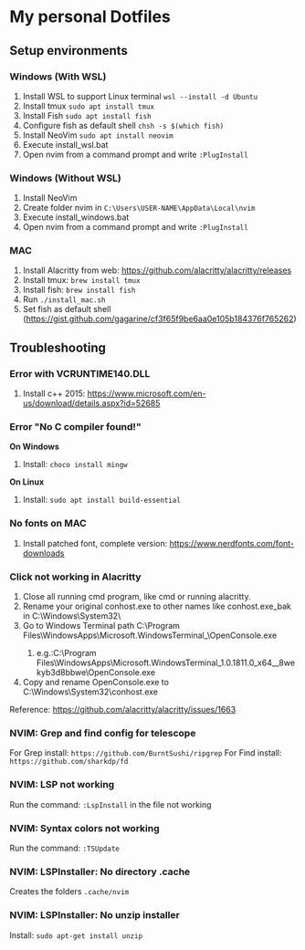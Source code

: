 # My personal Dotfiles

## Setup environments

### Windows (With WSL)

1) Install WSL to support Linux terminal
    `wsl --install -d Ubuntu`
1) Install tmux
    `sudo apt install tmux`
1) Install Fish
    `sudo apt install fish`
1) Configure fish as default shell
    `chsh -s $(which fish)`
1) Install NeoVim
    `sudo apt install neovim`
1) Execute install_wsl.bat
1) Open nvim from a command prompt and write `:PlugInstall`

### Windows (Without WSL)

1) Install NeoVim
2) Create folder nvim in `C:\Users\USER-NAME\AppData\Local\nvim`
3) Execute install_windows.bat
4) Open nvim from a command prompt and write `:PlugInstall`

### MAC

1) Install Alacritty from web: https://github.com/alacritty/alacritty/releases
1) Install tmux: `brew install tmux`
1) Install fish: `brew install fish`
1) Run `./install_mac.sh`
1) Set fish as default shell (https://gist.github.com/gagarine/cf3f65f9be6aa0e105b184376f765262)

## Troubleshooting

### Error with VCRUNTIME140.DLL

1) Install c++ 2015: https://www.microsoft.com/en-us/download/details.aspx?id=52685

### Error "No C compiler found!"

**On Windows**
1) Install: `choco install mingw`

**On Linux**
1) Install: `sudo apt install build-essential`

### No fonts on MAC

1) Install patched font, complete version: https://www.nerdfonts.com/font-downloads

### Click not working in Alacritty

1) Close all running cmd program, like cmd or running alacritty.
1) Rename your original conhost.exe to other names like conhost.exe_bak in C:\Windows\System32\
1) Go to Windows Terminal path C:\Program Files\WindowsApps\Microsoft.WindowsTerminal_<VERSION information>\OpenConsole.exe
    1) e.g.:C:\Program Files\WindowsApps\Microsoft.WindowsTerminal_1.0.1811.0_x64__8wekyb3d8bbwe\OpenConsole.exe
1) Copy and rename OpenConsole.exe to C:\Windows\System32\conhost.exe

Reference: https://github.com/alacritty/alacritty/issues/1663

### NVIM: Grep and find config for telescope

For Grep install: `https://github.com/BurntSushi/ripgrep`
For Find install: `https://github.com/sharkdp/fd`

### NVIM: LSP not working

Run the command: `:LspInstall` in the file not working

### NVIM: Syntax colors not working

Run the command: `:TSUpdate`

### NVIM: LSPInstaller: No directory .cache

Creates the folders `.cache/nvim`

### NVIM: LSPInstaller: No unzip installer

Install: `sudo apt-get install unzip`
